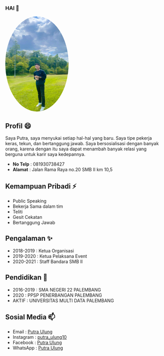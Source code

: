 ### HAI 👋

<!-- ![alt text](PutraUlung.jpg.jpg) -->
<img src="PutraUlung.jpg.jpg" style="width: 200px; height: 300px;border-radius: 50%" />

## Profil 😄
Saya Putra, saya menyukai setiap hal-hal yang baru. Saya tipe pekerja keras, tekun, dan bertanggung jawab. Saya bersosialisasi dengan banyak orang, karena dengan itu saya dapat menambah banyak relasi yang berguna untuk karir saya kedepannya.

* **No Telp** : 081930738427
* **Alamat** : Jalan Rama Raya no.20 SMB II km 10,5


## Kemampuan Pribadi ⚡
* Public Speaking
* Bekerja Sama dalam tim
* Teliti
* Gesit Cekatan
* Bertanggung Jawab


## Pengalaman ✨
* 2018-2019 : Ketua Organisasi
* 2019-2020 : Ketua Pelaksana Event
* 2020-2021 : Staff Bandara SMB II

## Pendidikan 🌱
* 2016-2019 : SMA NEGERI 22 PALEMBANG
* 2020 : PPSP PENERBANGAN PALEMBANG
* AKTIF : UNIVERSITAS MULTI DATA PALEMBANG

## Sosial Media 📫
* Email : [Putra Ulung](mailto:putraulung28@gmail.com)
* Instagram : [putra_ulung10](https://www.instagram.com/putra_ulung10/?hl=id)
* Facebook : [Putra Ulung](https://www.facebook.com/putra.ulung.54)
* WhatsApp : [Putra Ulung](https://wa.me/6281930738427)
         

<!--
**PutraUlung/PutraUlung** is a ✨ _special_ ✨ repository because its `README.md` (this file) appears on your GitHub profile.

Here are some ideas to get you started:

- 🔭 I’m currently working on ...
- 🌱 I’m currently learning ...
- 👯 I’m looking to collaborate on ...
- 🤔 I’m looking for help with ...
- 💬 Ask me about ...

- 😄 Pronouns: ...
- ⚡ Fun fact: ...
-->

